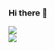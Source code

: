 ### Hi there 👋

<!--
**dimensions-xyz/dimensions-xyz** is a ✨ _special_ ✨ repository because its `README.md` (this file) appears on your GitHub profile.

Here are some ideas to get you started:

- 🔭 I’m currently working on ...
- 🌱 I’m currently learning ...
- 👯 I’m looking to collaborate on ...
- 🤔 I’m looking for help with ...
- 💬 Ask me about ...
- 📫 How to reach me: ...
- 😄 Pronouns: ...
- ⚡ Fun fact: ...
-->

![](https://github-readme-stats.vercel.app/api?username=dimensions-xyz&theme=dark&hide_border=false&include_all_commits=false&count_private=false)<br/>
![](https://github-readme-streak-stats.herokuapp.com/?user=dimensions-xyz&theme=dark&hide_border=false)<br/>
